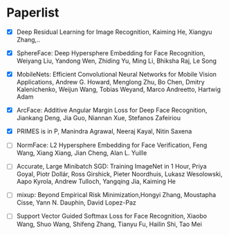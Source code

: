 # Paperlist
- [x] Deep Residual Learning for Image Recognition, Kaiming He, Xiangyu Zhang,..
- [x] SphereFace: Deep Hypersphere Embedding for Face Recognition, Weiyang Liu, Yandong Wen, Zhiding Yu, Ming Li, Bhiksha Raj, Le Song
- [x] MobileNets: Efficient Convolutional Neural Networks for Mobile Vision Applications, Andrew G. Howard, Menglong Zhu, Bo Chen, Dmitry Kalenichenko, Weijun Wang, Tobias Weyand, Marco Andreetto, Hartwig Adam
- [x] ArcFace: Additive Angular Margin Loss for Deep Face Recognition, Jiankang Deng, Jia Guo, Niannan Xue, Stefanos Zafeiriou
- [x] PRIMES is in P, Manindra Agrawal, Neeraj Kayal, Nitin Saxena
- [ ] NormFace: L2 Hypersphere Embedding for Face Verification, Feng Wang, Xiang Xiang, Jian Cheng, Alan L. Yuille
- [ ] Accurate, Large Minibatch SGD: Training ImageNet in 1 Hour, Priya Goyal, Piotr Dollár, Ross Girshick, Pieter Noordhuis, Lukasz Wesolowski, Aapo Kyrola, Andrew Tulloch, Yangqing Jia, Kaiming He
- [ ] mixup: Beyond Empirical Risk Minimization,Hongyi Zhang, Moustapha Cisse, Yann N. Dauphin, David Lopez-Paz
- [ ] Support Vector Guided Softmax Loss for Face Recognition, Xiaobo Wang, Shuo Wang, Shifeng Zhang, Tianyu Fu, Hailin Shi, Tao Mei 


